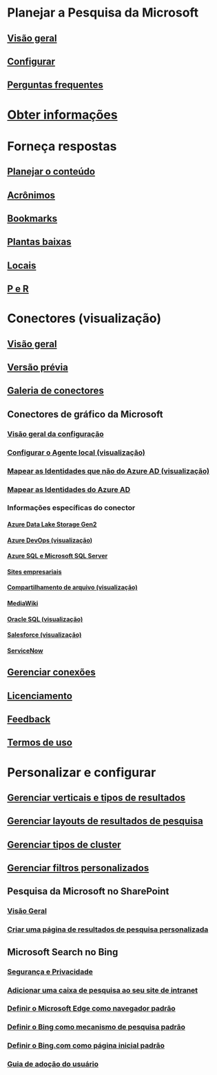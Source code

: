 # Planejar a Pesquisa da Microsoft
## [Visão geral](overview-microsoft-search.md)
## [Configurar](setup-microsoft-search.md)
## [Perguntas frequentes](faqs.md)
# [Obter informações](get-insights.md)
# Forneça respostas
## [Planejar o conteúdo](plan-your-content.md)
## [Acrônimos](manage-acronyms.md)
## [Bookmarks](manage-bookmarks.md)
## [Plantas baixas](manage-floorplans.md)
## [Locais](manage-locations.md)
## [P e R](manage-qas.md)
# Conectores (visualização)
## [Visão geral](connectors-overview.md)
## [Versão prévia](connectors-preview.md)
## [Galeria de conectores](connectors-gallery.md)
## Conectores de gráfico da Microsoft
### [Visão geral da configuração](configure-connector.md)
### [Configurar o Agente local (visualização)](on-prem-agent.md)
### [Mapear as Identidades que não do Azure AD (visualização)](map-non-aad.md)
### [Mapear as Identidades do Azure AD ](map-aad.md)
### Informações específicas do conector
#### [Azure Data Lake Storage Gen2](azure-data-lake-connector.md)
#### [Azure DevOps (visualização)](azure-devops-connector.md)
#### [Azure SQL e Microsoft SQL Server](MSSQL-connector.md)
#### [Sites empresariais](enterprise-web-connector.md)
#### [Compartilhamento de arquivo (visualização)](fileshare-connector.md)
#### [MediaWiki](mediawiki-connector.md)
#### [Oracle SQL (visualização)](OracleSQL-connector.md)
#### [Salesforce (visualização)](salesforce-connector.md)
#### [ServiceNow](servicenow-connector.md)
## [Gerenciar conexões](manage-connector.md)
## [Licenciamento](licensing.md)
## [Feedback](connectors-feedback.md)
## [Termos de uso](terms-of-use.md)
# Personalizar e configurar
## [Gerenciar verticais e tipos de resultados](customize-search-page.md)
## [Gerenciar layouts de resultados de pesquisa](customize-results-layout.md)
## [Gerenciar tipos de cluster](result-cluster.md)
## [Gerenciar filtros personalizados](custom-filters.md)
## Pesquisa da Microsoft no SharePoint
### [Visão Geral](get-started-search-in-sharepoint-online.md)
### [Criar uma página de resultados de pesquisa personalizada](create-search-results-pages.md)
## Microsoft Search no Bing
### [Segurança e Privacidade](security-for-search.md)
### [Adicionar uma caixa de pesquisa ao seu site de intranet](add-a-search-box-to-your-intranet-site.md)
### [Definir o Microsoft Edge como navegador padrão](set-default-browser.md)
### [Definir o Bing como mecanismo de pesquisa padrão](set-default-search-engine.md)
### [Definir o Bing.com como página inicial padrão](set-default-homepage.md)
### [Guia de adoção do usuário](user-adoption-guide.md)
